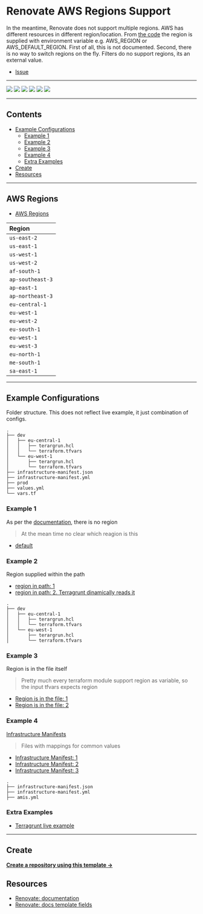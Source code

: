 # Renovate AWS Regions Support

In the meantime, Renovate does not support multiple regions. AWS has different resources in different region/location. From [the code](https://github.com/renovatebot/renovate/blob/f5cc1de36f7d6f3ce7d689a9b6675a930d81337c/lib/datasource/aws-machine-image/index.ts#L38) the region is supplied with environment variable e.g. AWS_REGION or AWS_DEFAULT_REGION. First of all, this is not documented. Second, there is no way to switch regions on the fly. Filters do no support regions, its an external value.

- [Issue](https://github.com/renovatebot/renovate/issues/14421)

---

![](https://img.shields.io/github/commit-activity/m/ik-workshop/renovate-issue-14421)
![](https://img.shields.io/github/last-commit/ik-workshop/renovate-issue-14421)
[![](https://img.shields.io/github/license/ivankatliarchuk/.github)](https://github.com/ivankatliarchuk/.github/LICENCE)
[![](https://img.shields.io/github/languages/code-size/ik-workshop/renovate-issue-14421)](https://github.com/ik-workshop/renovate-issue-14421)
[![](https://img.shields.io/github/repo-size/ik-workshop/renovate-issue-14421)](https://github.com/ik-workshop/renovate-issue-14421)
![](https://img.shields.io/github/languages/top/ik-workshop/renovate-issue-14421?color=green&logo=markdown&logoColor=blue)

---

<!-- START doctoc generated TOC please keep comment here to allow auto update -->
<!-- DON'T EDIT THIS SECTION, INSTEAD RE-RUN doctoc TO UPDATE -->
## Contents

- [Example Configurations](#example-configurations)
  - [Example 1](#example-1)
  - [Example 2](#example-2)
  - [Example 3](#example-3)
  - [Example 4](#example-4)
  - [Extra Examples](#extra-examples)
- [Create](#create)
- [Resources](#resources)

<!-- END doctoc generated TOC please keep comment here to allow auto update -->

---

## AWS Regions

- [AWS Regions](https://docs.aws.amazon.com/AWSEC2/latest/UserGuide/using-regions-availability-zones.html)

| Region            |
| :-------------- |
| `us-east-2`     |
| `us-east-1`     |
| `us-west-1`     |
| `us-west-2`     |
| `af-south-1`    |
| `ap-southeast-3`|
| `ap-east-1     `|
| `ap-northeast-3`|
| `eu-central-1  `|
| `eu-west-1`     |
| `eu-west-2`     |
| `eu-south-1`    |
| `eu-west-1`     |
| `eu-west-3`     |
| `eu-north-1`    |
| `me-south-1`    |
| `sa-east-1`     |

---

## Example Configurations

Folder structure. This does not reflect live example, it just combination of configs.

```
.
├── dev
│   ├── eu-central-1
│   │   ├── terargrun.hcl
│   │   └── terraform.tfvars
│   └── eu-west-1
│       ├── terargrun.hcl
│       └── terraform.tfvars
├── infrastructure-manifest.json
├── infrastructure-manifest.yml
├── prod
├── values.yml
└── vars.tf
```

### Example 1

As per the [documentation](https://docs.renovatebot.com/modules/datasource/#aws-machine-image-datasource), there is no region

> At the mean time no clear which reagion is this

- [default](./examples/values.yml)

### Example 2

Region supplied within the path

- [region in path: 1](examples/dev/eu-central)
- [region in path: 2. Terragrunt dinamically reads it](examples/dev/eu-west-1/terargrun.hcl)

```
.
├── dev
│   ├── eu-central-1
│   │   ├── terargrun.hcl
│   │   └── terraform.tfvars
│   └── eu-west-1
│       ├── terargrun.hcl
│       └── terraform.tfvars
```

### Example 3

Region is in the file itself

> Pretty much every terraform module support region as variable, so the input tfvars expects region

- [Region is in the file: 1](examples/dev/eu-central-1/terargrun.hcl)
- [Region is in the file: 2](examples/dev/eu-central-1/terraform.tfvars)

### Example 4

[Infrastructure Manifests](http://codyaray.com/2014/11/simplify-deployment-with-infrastructure-manifest)

> Files with mappings for common values

- [Infrastructure Manifest: 1](examples/infrastructure-manifest.json)
- [Infrastructure Manifest: 2](examples/infrastructure-manifest.yml)
- [Infrastructure Manifest: 3](examples/amis.yml)

```
.
├── infrastructure-manifest.json
├── infrastructure-manifest.yml
├── amis.yml
```

### Extra Examples

- [Terragrunt live example](https://github.com/gruntwork-io/terragrunt-infrastructure-live-example)

---

## Create

[**Create a repository using this template →**][template.generate]

## Resources

- [Renovate: documentation](https://docs.renovatebot.com/)
- [Renovate: docs template fields](https://docs.renovatebot.com/templates/)

<!-- resources -->
[template.generate]: https://github.com/ik-workshop/renovate-issue-14421/generate
[code-style.badge]: https://img.shields.io/badge/code_style-prettier-ff69b4.svg?style=flat-square

[governance-badge]: https://github.com/ik-workshop/renovate-issue-14421/actions/workflows/governance.bot.yml/badge.svg
[governance-action]: https://github.com/ik-workshop/renovate-issue-14421/actions/workflows/governance.bot.yml

[governance.link-checker.badge]: https://github.com/ik-workshop/renovate-issue-14421/actions/workflows/governance.links-checker.yml/badge.svg
[governance.link-checker.status]: https://github.com/ik-workshop/renovate-issue-14421/actions/workflows/governance.links-checker.yml
